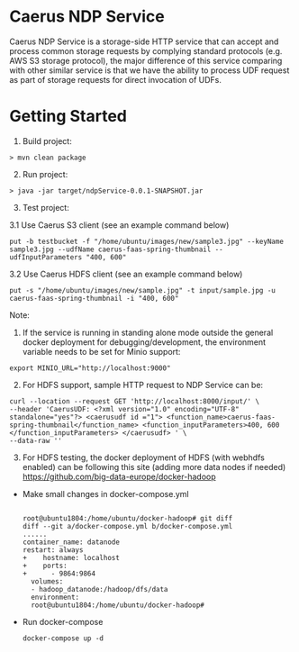 # Caerus NDP Service

Caerus NDP Service is a storage-side HTTP service that can accept and process common storage requests by complying standard protocols (e.g. AWS S3 storage protocol), 
the major difference of this service comparing with other similar service is that we have the ability to process UDF request as part of storage requests for direct invocation
of UDFs.

# Getting Started
1. Build project:
```
> mvn clean package
```
2. Run project:
```
> java -jar target/ndpService-0.0.1-SNAPSHOT.jar
```
3. Test project:

3.1 Use Caerus S3 client (see an example command below)
```
put -b testbucket -f "/home/ubuntu/images/new/sample3.jpg" --keyName sample3.jpg --udfName caerus-faas-spring-thumbnail --udfInputParameters "400, 600"
```
3.2 Use Caerus HDFS client (see an example command below)
```
put -s "/home/ubuntu/images/new/sample.jpg" -t input/sample.jpg -u caerus-faas-spring-thumbnail -i "400, 600"
```


Note: 
1. If the service is running in standing alone mode outside the general docker deployment for debugging/development, the environment variable needs to be set for Minio support:
```
export MINIO_URL="http://localhost:9000"
```
2. For HDFS support, sample HTTP request to NDP Service can be:
```shell
curl --location --request GET 'http://localhost:8000/input/' \
--header 'CaerusUDF: <?xml version="1.0" encoding="UTF-8" standalone="yes"?> <caerusudf id ="1"> <function_name>caerus-faas-spring-thumbnail</function_name> <function_inputParameters>400, 600 </function_inputParameters> </caerusudf> ' \
--data-raw ''
```
3. For HDFS testing, the docker deployment of HDFS (with webhdfs enabled) can be following this site (adding more data nodes if needed)
https://github.com/big-data-europe/docker-hadoop
  - Make small changes in docker-compose.yml
    ```shell

    root@ubuntu1804:/home/ubuntu/docker-hadoop# git diff
    diff --git a/docker-compose.yml b/docker-compose.yml
    ......
    container_name: datanode
    restart: always
    +    hostname: localhost
    +    ports:
    +      - 9864:9864
      volumes:
      - hadoop_datanode:/hadoop/dfs/data
      environment:
      root@ubuntu1804:/home/ubuntu/docker-hadoop#
    ```
  - Run docker-compose
    ```shell
    docker-compose up -d
    ```
